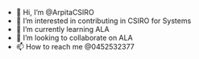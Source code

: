 - 👋 Hi, I’m @ArpitaCSIRO
- 👀 I’m interested in contributing in CSIRO for Systems 
- 🌱 I’m currently learning ALA
- 💞️ I’m looking to collaborate on ALA
- 📫 How to reach me @0452532377

<!---
ArpitaCSIRO/ArpitaCSIRO is a ✨ special ✨ repository because its `README.md` (this file) appears on your GitHub profile.
You can click the Preview link to take a look at your changes.
--->
